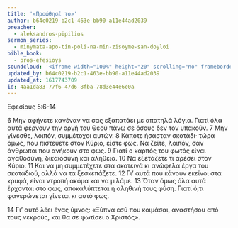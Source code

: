 ```yaml
---
title: '«Προώθησέ το»'
author: b64c0219-b2c1-463e-bb90-a11e44ad2039
preacher:
  - aleksandros-pipilios
sermon_series:
  - minymata-apo-tin-poli-na-min-zisoyme-san-doyloi
bible_book:
  - pros-efesioys
soundcloud: '<iframe width="100%" height="20" scrolling="no" frameborder="no" allow="autoplay" src="https://w.soundcloud.com/player/?url=https%3A//api.soundcloud.com/tracks/738813499%3Fsecret_token%3Ds-L3qar&color=%23ff5500&inverse=false&auto_play=false&show_user=true"></iframe>'
updated_by: b64c0219-b2c1-463e-bb90-a11e44ad2039
updated_at: 1617743709
id: 4aa1da83-77f6-47d6-8fba-78d3e44e6c0a
---
```

Εφεσίους 5:6-14

6 Μην αφήνετε κανέναν να σας εξαπατάει με απατηλά λόγια. Γιατί όλα αυτά φέρνουν την οργή του Θεού πάνω σε όσους δεν τον υπακούν. 7 Μην γίνεσθε, λοιπόν, συμμέτοχοι αυτών. 8 Κάποτε ήσασταν σκοτάδι· τώρα όμως, που πιστεύετε στον Κύριο, είστε φως. Να ζείτε, λοιπόν, σαν άνθρωποι που ανήκουν στο φως. 9 Γιατί ο καρπός του φωτός είναι αγαθοσύνη, δικαιοσύνη και αλήθεια. 10 Να εξετάζετε τι αρέσει στον Κύριο. 11 Και να μη συμμετέχετε στα σκοτεινά κι ανώφελα έργα του σκοταδιού, αλλά να τα ξεσκεπάζετε. 12 Γι’ αυτά που κάνουν εκείνοι στα κρυφά, είναι ντροπή ακόμα και να μιλάμε. 13 Όταν όμως όλα αυτά έρχονται στο φως, αποκαλύπτεται η αληθινή τους φύση. Γιατί ό,τι φανερώνεται γίνεται κι αυτό φως.

14 Γι’ αυτό λέει ένας ύμνος:
«Ξύπνα εσύ που κοιμάσαι,
αναστήσου από τους νεκρούς,
και θα σε φωτίσει ο Χριστός».